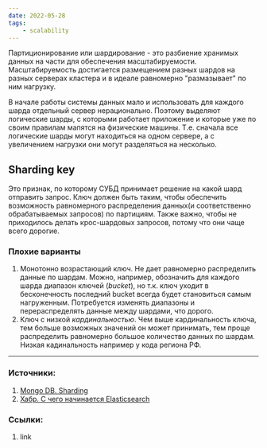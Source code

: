 ```yaml
---
date: 2022-05-28
tags:
    - scalability
---
```


Партиционирование или шардирование - это разбиение хранимых данных на части для обеспечения масштабируемости. Масштабируемость достигается размещением разных шардов на разных серверах кластера и в идеале равномерно "размазывает" по ним нагрузку.

В начале работы системы данных мало и использовать для каждого шарда отдельный сервер нерационально. Поэтому выделяют логические шарды, с которыми работает приложение и которые уже по своим правилам мапятся на физические машины. Т.е. сначала все логические шарды могут находиться на одном сервере, а с увеличением нагрузки они могут разделяться на несколько.

## Sharding key

Это признак, по которому СУБД принимает решение на какой шард отправить запрос. Ключ должен быть таким, чтобы обеспечить возможность равномерного распределения данных(и соответственно обрабатываемых запросов) по партициям. Также важно, чтобы не приходилось делать крос-шардовых запросов, потому что они чаще всего дорогие.

### Плохие варианты

1. Монотонно возрастающий ключ. Не дает равномерно распределить данные по шардам. Можно, например, обозначить для каждого шарда диапазон ключей (*bucket*), но т.к. ключ уходит в бесконечность последний bucket всегда будет становиться самым нагруженным. Потребуется изменять диапазоны и перераспределять данные между шардами, что дорого.
1. Ключ с низкой *кардинальностью*. Чем выше кардинальность ключа, тем больше возможных значений он может принимать, тем проще распределить равномерно большое количество данных по шардам. Низкая кадинальность например у кода региона РФ.

---

### Источники:
1. [Mongo DB. Sharding](http://learnmongodbthehardway.com/schema/sharding/)
1. [Хабр. С чего начинается Elasticsearch](https://habr.com/ru/post/489924/)

### Ссылки:
1. link